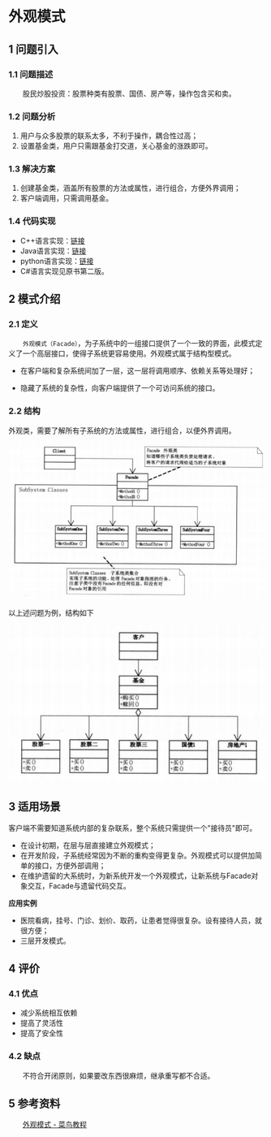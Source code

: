 # 外观模式

## 1 问题引入

### 1.1 问题描述

&emsp;&emsp;股民炒股投资：股票种类有股票、国债、房产等，操作包含买和卖。

### 1.2 问题分析

1. 用户与众多股票的联系太多，不利于操作，耦合性过高；
2. 设置基金类，用户只需跟基金打交道，关心基金的涨跌即可。

### 1.3 解决方案
1. 创建基金类，涵盖所有股票的方法或属性，进行组合，方便外界调用；
2. 客户端调用，只需调用基金。

### 1.4 代码实现

* C++语言实现：[链接]("https://github.com/datawhalechina/sweetalk-design-pattern/src/design_patterns/cpp/facade/")
* Java语言实现：[链接]("https://github.com/datawhalechina/sweetalk-design-pattern/src/design_patterns/java/facade/")
* python语言实现：[链接]("https://github.com/datawhalechina/sweetalk-design-pattern/src/design_patterns/python/facade/Facade.py")
* C#语言实现见原书第二版。

## 2 模式介绍

### 2.1 定义
&emsp;&emsp;`外观模式（Facade）`，为子系统中的一组接口提供了一个一致的界面，此模式定义了一个高层接口，使得子系统更容易使用。外观模式属于结构型模式。

- 在客户端和复杂系统间加了一层，这一层将调用顺序、依赖关系等处理好；

- 隐藏了系统的复杂性，向客户端提供了一个可访问系统的接口。

### 2.2 结构

外观类，需要了解所有子系统的方法或属性，进行组合，以便外界调用。

![外观模式UML](img/facade/FacadeUML.png)

以上述问题为例，结构如下

![问题实例的UML](img/facade/FundUML.png)

## 3 适用场景

客户端不需要知道系统内部的复杂联系，整个系统只需提供一个"接待员"即可。
- 在设计初期，在层与层直接建立外观模式；
- 在开发阶段，子系统经常因为不断的重构变得更复杂。外观模式可以提供加简单的接口，方便外部调用；
- 在维护遗留的大系统时，为新系统开发一个外观模式，让新系统与Facade对象交互，Facade与遗留代码交互。

**应用实例**
- 医院看病，挂号、门诊、划价、取药，让患者觉得很复杂。设有接待人员，就很方便；
- 三层开发模式。

## 4 评价
### 4.1 优点
- 减少系统相互依赖
- 提高了灵活性
- 提高了安全性

### 4.2 缺点
&emsp;&emsp;不符合开闭原则，如果要改东西很麻烦，继承重写都不合适。

## 5 参考资料
&emsp;&emsp;[外观模式 - 菜鸟教程](https://www.runoob.com/design-pattern/facade-pattern.htmll)